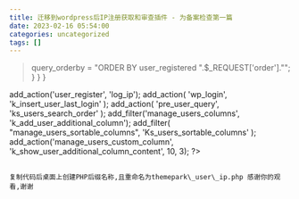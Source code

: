 ```yaml
---
title: 迁移到wordpress后IP注册获取和审查插件 - 为备案检查第一篇
date: 2023-02-16 05:54:00
categories: uncategorized
tags: []
---
```


>query_orderby = "ORDER BY user_registered ".$_REQUEST['order']."";
    }
  }
}

add_action('user_register', 'log_ip');
add_action( 'wp_login', 'k_insert_user_last_login' );
add_action( 'pre_user_query', 'ks_users_search_order' );
add_filter('manage_users_columns', 'k_add_user_additional_column');
add_filter( "manage_users_sortable_columns", 'Ks_users_sortable_columns' );
add_action('manage_users_custom_column',  'k_show_user_additional_column_content', 10, 3);
?>
```

复制代码后桌面上创建PHP后缀名称,且重命名为themepark\_user\_ip.php 感谢你的观看,谢谢
